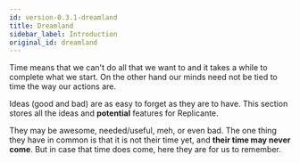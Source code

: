 ```yaml
---
id: version-0.3.1-dreamland
title: Dreamland
sidebar_label: Introduction
original_id: dreamland
---
```


Time means that we can't do all that we want to and it takes a while to complete what we start.
On the other hand our minds need not be tied to time the way our actions are.

Ideas (good and bad) are as easy to forget as they are to have.
This section stores all the ideas and **potential** features for Replicante.

They may be awesome, needed/useful, meh, or even bad.
The one thing they have in common is that it is not their time yet,
and **their time may never come**.
But in case that time does come, here they are for us to remember.
